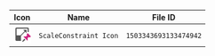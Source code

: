 | Icon | Name | File ID |
| ---  | ---  | ---     |
| ![](ScaleConstraint%20Icon.png) | `ScaleConstraint Icon` | `1503343693133474942` |
